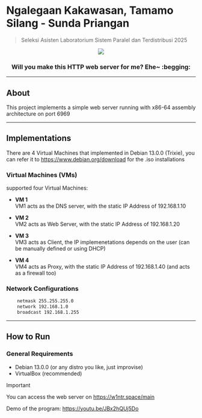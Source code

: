 # Ngalegaan Kakawasan, Tamamo Silang - Sunda Priangan

> Seleksi Asisten Laboratorium Sistem Paralel dan Terdistribusi 2025
<p align="center">
    <img src="https://github.com/user-attachments/assets/9f821cf0-87ee-4977-b762-59754039ef4c">
</p>
    <h3 align="center">Will you make this HTTP web server for me? Ehe~ :begging:</h3>

---

## About <a name="about"></a>

<p align="justify">This project implements a simple web server running with x86-64 assembly architecture on port 6969</p>

---

## Implementations <a name="algorithms"></a>

There are 4 Virtual Machines that implemented in Debian 13.0.0 (Trixie), you can refer it to https://www.debian.org/download for the .iso installations

### Virtual Machines (VMs)  
supported four Virtual Machines:

- **VM 1**  
  VM1 acts as the DNS server, with the static IP Address of 192.168.1.10

- **VM 2**  
  VM2 acts as Web Server, with the static IP Address of 192.168.1.20

- **VM 3**  
  VM3 acts as Client, the IP implemenetations depends on the user (can be manually defined or using DHCP)

- **VM 4**  
  VM4 acts as Proxy, with the static IP Address of 192.168.1.40 (and acts as a firewall too)

### Network Configurations
   ```bash
       netmask 255.255.255.0
       network 192.168.1.0
       broadcast 192.168.1.255
   ```
--- 

## How to Run <a name="how-to-run"></a>

### General Requirements
- Debian 13.0.0 (or any distro you like, just improvise)
- VirtualBox (recommended)


> [!IMPORTANT]
> You can access the web server on https://w1ntr.space/main

Demo of the program: https://youtu.be/JBx2hQUj5Do

